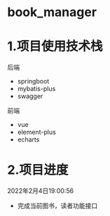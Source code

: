 # book_manager

# 1.项目使用技术栈

后端

- springboot
- mybatis-plus
- swagger



前端

- vue
- element-plus
- echarts



# 2.项目进度

2022年2月4日19:00:56

- 完成当前图书，读者功能接口
